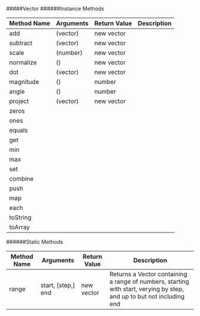 #####Vector
######Instance Methods

Method Name           | Arguments                 |  Return Value           |  Description
----------------------|---------------------------|-------------------------|-------------
add                   | (vector)                  | new vector              |
subtract              | (vector)                  | new vector              |
scale                 | (number)                  | new vector              |
normalize             | ()                        | new vector              |
dot                   | (vector)                  | new vector              |
magnitude             | ()                        | number                  |
angle                 | ()                        | number                  |
project               | (vector)                  | new vector              |
zeros                 |                           |                         |
ones                  |                           |                         |
equals                |                           |                         |
get                   |                           |                         |
min                   |                           |                         |
max                   |                           |                         |
set                   |                           |                         |
combine               |                           |                         |
push                  |                           |                         |
map                   |                           |                         |
each                  |                           |                         |
toString              |                           |                         |
toArray               |                           |                         |

######Static Methods

Method Name           | Arguments                 |  Return Value           |  Description
----------------------|---------------------------|-------------------------|-------------
range                 | start, [step,]  end       |  new vector             | Returns a Vector containing a range of numbers, starting with start, verying by step, and up to but not including end
